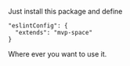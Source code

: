 Just install this package and define
```
"eslintConfig": {
  "extends": "mvp-space"
}
```
Where ever you want to use it.
